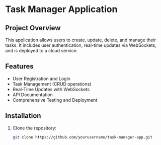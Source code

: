 # Task Manager Application

## Project Overview
This application allows users to create, update, delete, and manage their tasks. It includes user authentication, real-time updates via WebSockets, and is deployed to a cloud service.

## Features
- User Registration and Login
- Task Management (CRUD operations)
- Real-Time Updates with WebSockets
- API Documentation
- Comprehensive Testing and Deployment

## Installation
1. Clone the repository:
   ```bash
   git clone https://github.com/yourusername/task-manager-app.git
